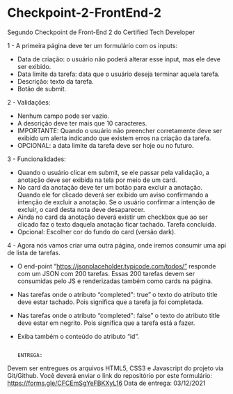 # Checkpoint-2-FrontEnd-2
 Segundo Checkpoint de Front-End 2 do Certified Tech Developer

	
1 - A primeira página deve ter um formulário com os inputs: 
- Data de criação: o usuário não poderá alterar esse input, mas ele deve ser exibido.
- Data limite da tarefa: data que o usuário deseja terminar aquela tarefa.
- Descrição: texto da tarefa.
- Botão de submit.

2 - Validações:
- Nenhum campo pode ser vazio.
- A descrição deve ter mais que 10 caracteres.
- IMPORTANTE: Quando o usuário não preencher corretamente deve ser exibido um alerta indicando que existem erros na criação da tarefa.
- OPCIONAL: a data limite da tarefa deve ser hoje ou no futuro.

3 - Funcionalidades:
- Quando o usuário clicar em submit, se ele passar pela validação, a anotação deve ser exibida na tela por meio de um card.
- No card da anotação deve ter um botão para excluir a anotação. Quando ele for clicado deverá ser exibido um aviso confirmando a intenção de excluir a anotação. Se o usuário confirmar a intenção de excluir, o card desta nota deve desaparecer.
- Ainda no card da anotação deverá existir um checkbox que ao ser clicado faz o texto daquela anotação ficar tachado. Tarefa concluida.
- Opcional: Escolher cor do fundo do card (versão dark).

4 - Agora nós vamos criar uma outra página, onde iremos consumir uma api de lista de tarefas.
- O end-point “https://jsonplaceholder.typicode.com/todos/” responde com um JSON com 200 tarefas. Essas 200 tarefas devem ser consumidas pelo JS e renderizadas também como cards na página.
- Nas tarefas onde o atributo “completed": true” o texto do atributo title deve estar tachado. Pois significa que a tarefa ja foi completada.
- Nas tarefas onde o atributo “completed": false” o texto do atributo title deve estar em negrito. Pois significa que a tarefa está a fazer. 
- Exiba também o conteúdo do atributo “id”.

                                                                        ENTREGA:
Devem ser entregues os arquivos HTML5, CSS3 e Javascript do projeto via Git/Github. Você deverá enviar o link do repositório por este formulário: https://forms.gle/CFCEmSgYeFBKXyL16 
Data de entrega: 03/12/2021




